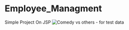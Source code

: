# Employee_Managment
Simple Project On JSP
![Comedy vs others - for test
data](screenshots/add_employee.png)
